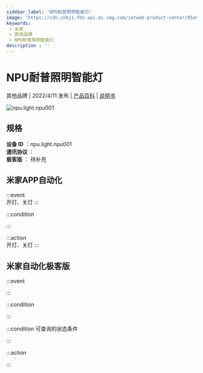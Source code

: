 ```yaml
---
sidebar_label: 'NPU耐普照明智能灯'
image: 'https://cdn.cnbj1.fds.api.mi-img.com/iotweb-product-center/85e9b13f210153e6077d6a284fd52d53_1649666836654.png?GalaxyAccessKeyId=AKVGLQWBOVIRQ3XLEW&Expires=9223372036854775807&Signature=E0Hz3zO6BsbHeTSxgtRI4JSzZB4='
keywords: 
 - 米家
 - 其他品牌
 - NPU耐普照明智能灯
description : ''
---
```

# NPU耐普照明智能灯

其他品牌 | 2022/4/11 发布 | [产品百科](https://home.mi.com/webapp/content/baike/product/index.html?model=npu.light.npu001/) | [说明书](https://home.mi.com/views/introduction.html?model=npu.light.npu001&region=cn)

![npu.light.npu001](https://cdn.cnbj1.fds.api.mi-img.com/iotweb-product-center/85e9b13f210153e6077d6a284fd52d53_1649666836654.png?GalaxyAccessKeyId=AKVGLQWBOVIRQ3XLEW&Expires=9223372036854775807&Signature=E0Hz3zO6BsbHeTSxgtRI4JSzZB4=)

## 规格  
> 
**设备 ID** ：npu.light.npu001  
**通讯协议** ：  
**极客版**  ： 待补充 


## 米家APP自动化  

:::event  
开灯、关灯
:::

:::condition  

:::

:::action   
开灯、关灯
:::

## 米家自动化极客版  

:::event  

:::

:::condition  

:::

:::condition 可查询的状态条件  

:::

:::action  

:::

        
